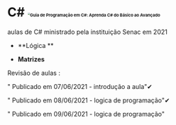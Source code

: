 # C#                                <img src="https://arquivo.devmedia.com.br/cursos/imagem/curso_o-que-e-csharp_1983.png" alt="Guia de Programação em C#: Aprenda C# do Básico ao Avançado" style="zoom: 33%;" />
aulas de C# ministrado pela instituição Senac em 2021



- **Lógica **

- **Matrizes**



Revisão de aulas :

" ﻿Publicado em 07/06/2021 - introdução a aula"✔

" ﻿Publicado em 08/06/2021 -  logica de programação"✔

" ﻿﻿Publicado em 09/06/2021 -  logica de programação"
